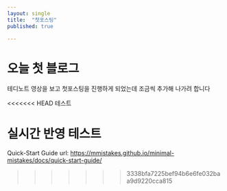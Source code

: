 ```yaml
---
layout: single
title:  "첫포스팅"
published: true

---
```



# 오늘 첫 블로그

테디노트 영상을 보고 첫포스팅을 진행하게 되었는데 조금씩 추가해 나가려 합니다

<<<<<<< HEAD
테스트

실시간 반영 테스트
=======
Quick-Start Guide
url: https://mmistakes.github.io/minimal-mistakes/docs/quick-start-guide/
>>>>>>> 3338bfa7225bef94b6e6fe032baa9d9220cca815




